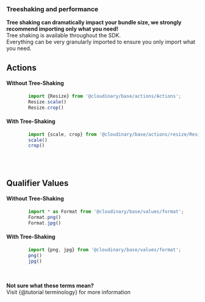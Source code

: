 ### Treeshaking and performance
<div class="alert alert-success" role="alert">
  <b>Tree shaking can dramatically impact your bundle size, we strongly recommend importing only what you need!</b>
</div>



<div>
Tree shaking is available throughout the SDK. </br>
Everything can be very granularly imported to ensure you only import what you need.
</div>


<div>
<h2>Actions</h2>
<h4>Without Tree-Shaking</h4>

 ```javascript
         import {Resize} from '@cloudinary/base/actions/Actions';
         Resize.scale()
         Resize.crop()
 ```
 <h4>With Tree-Shaking</h4>
 
   ```javascript
           import {scale, crop} from '@cloudinary/base/actions/resize/Resize';
           scale()
           crop()
   ```
</div>

<br/>
<br/>
<div>
<h2>Qualifier Values</h2>
<h4>Without Tree-Shaking</h4>

 ```javascript
         import * as Format from '@cloudinary/base/values/format';
         Format.png()
         Format.jpg()
 ```
 <h4>With Tree-Shaking</h4>
 
   ```javascript
           import {png, jpg} from '@cloudinary/base/values/format';
           png()
           jpg()
   ```
</div>

<br/>
<br/>

<div class="alert alert-info" role="alert">
  <b>Not sure what these terms mean? <br/></b>
  Visit {@tutorial terminology} for more information
</div>
